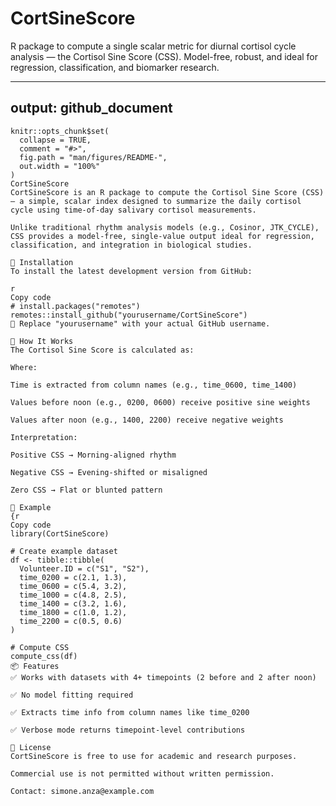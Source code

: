 # CortSineScore
R package to compute a single scalar metric for diurnal cortisol cycle analysis — the Cortisol Sine Score (CSS). Model-free, robust, and ideal for regression, classification, and biomarker research.


---
output: github_document
---

<!-- README.md is generated from README.Rmd. Please edit that file -->

```{r, include = FALSE}
knitr::opts_chunk$set(
  collapse = TRUE,
  comment = "#>",
  fig.path = "man/figures/README-",
  out.width = "100%"
)
CortSineScore
CortSineScore is an R package to compute the Cortisol Sine Score (CSS) — a simple, scalar index designed to summarize the daily cortisol cycle using time-of-day salivary cortisol measurements.

Unlike traditional rhythm analysis models (e.g., Cosinor, JTK_CYCLE), CSS provides a model-free, single-value output ideal for regression, classification, and integration in biological studies.

🚀 Installation
To install the latest development version from GitHub:

r
Copy code
# install.packages("remotes")
remotes::install_github("yourusername/CortSineScore")
🔁 Replace "yourusername" with your actual GitHub username.

🧠 How It Works
The Cortisol Sine Score is calculated as:

Where:

Time is extracted from column names (e.g., time_0600, time_1400)

Values before noon (e.g., 0200, 0600) receive positive sine weights

Values after noon (e.g., 1400, 2200) receive negative weights

Interpretation:

Positive CSS → Morning-aligned rhythm

Negative CSS → Evening-shifted or misaligned

Zero CSS → Flat or blunted pattern

🧪 Example
{r
Copy code
library(CortSineScore)

# Create example dataset
df <- tibble::tibble(
  Volunteer.ID = c("S1", "S2"),
  time_0200 = c(2.1, 1.3),
  time_0600 = c(5.4, 3.2),
  time_1000 = c(4.8, 2.5),
  time_1400 = c(3.2, 1.6),
  time_1800 = c(1.0, 1.2),
  time_2200 = c(0.5, 0.6)
)

# Compute CSS
compute_css(df)
📦 Features
✅ Works with datasets with 4+ timepoints (2 before and 2 after noon)

✅ No model fitting required

✅ Extracts time info from column names like time_0200

✅ Verbose mode returns timepoint-level contributions

📜 License
CortSineScore is free to use for academic and research purposes.

Commercial use is not permitted without written permission.

Contact: simone.anza@example.com
